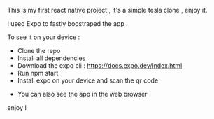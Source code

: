 This is my first react native project , it's a simple tesla clone , enjoy it.


I used Expo to fastly boostraped the app .

To see it on your device :

- Clone the repo
- Install all dependencies
- Download the expo cli : https://docs.expo.dev/index.html
- Run npm start
- Install expo on your device and scan the qr code

* You can also see the app in the web browser

enjoy !

